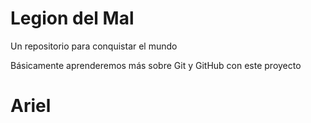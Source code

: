 # Legion del Mal
Un repositorio para conquistar el mundo

Básicamente aprenderemos más sobre Git y GitHub con este proyecto


# Ariel